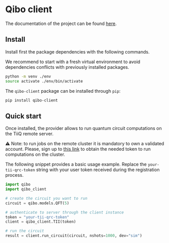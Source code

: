 # Qibo client

The documentation of the project can be found
[here](https://qibo.science/qibo-client/stable/).

## Install

Install first the package dependencies with the following commands.

We recommend to start with a fresh virtual environment to avoid dependencies
conflicts with previously installed packages.

```bash
python -m venv ./env
source activate ./env/bin/activate
```

The `qibo-client` package can be installed through `pip`:

```bash
pip install qibo-client
```

## Quick start

Once installed, the provider allows to run quantum circuit computations on the
TiiQ remote server.

:warning: Note: to run jobs on the remote cluster it is mandatory to own a
validated account.
Please, sign up to [this link](https://www.qrccluster.com) to
obtain the needed token to run computations on the cluster.

The following snippet provides a basic usage example.
Replace the `your-tii-qrc-token` string with your user token received during the
registration process.

```python
import qibo
import qibo_client

# create the circuit you want to run
circuit = qibo.models.QFT(5)

# authenticate to server through the client instance
token = "your-tii-qrc-token"
client = qibo_client.TII(token)

# run the circuit
result = client.run_circuit(circuit, nshots=1000, dev="sim")
```
